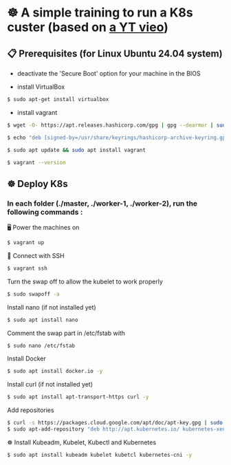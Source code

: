 # ☸️ A simple training to run a K8s custer (based on [a YT vieo](https://www.youtube.com/watch?v=_WW16Sp8-Jw))

## 📋 Prerequisites (for Linux Ubuntu 24.04 system)

- deactivate the 'Secure Boot' option for your machine in the BIOS

- install VirtualBox

```sh
$ sudo apt-get install virtualbox
```

- install vagrant

```sh
$ wget -O- https://apt.releases.hashicorp.com/gpg | gpg --dearmor | sudo tee /usr/share/keyrings/hashicorp-archive-keyring.gpg
```

```sh
$ echo "deb [signed-by=/usr/share/keyrings/hashicorp-archive-keyring.gpg] https://apt.releases.hashicorp.com $(lsb_release -cs) main" | sudo tee /etc/apt/sources.list.d/hashicorp.list
```

```sh
$ sudo apt update && sudo apt install vagrant
```

```sh
$ vagrant --version
```

## ☸️ Deploy K8s

### In each folder (./master, ./worker-1, ./worker-2), run the following commands :

🖥 Power the machines on

```sh
$ vagrant up
```

🔐 Connect with SSH

```sh
$ vagrant ssh
```

Turn the swap off to allow the kubelet to work properly

```sh
$ sudo swapoff -a
```

Install nano (if not installed yet)

```sh
$ sudo apt install nano
```

Comment the swap part in /etc/fstab with

```sh
$ sudo nano /etc/fstab
```

Install Docker

```sh
$ sudo apt install docker.io -y
```

Install curl (if not installed yet)

```sh
$ sudo apt install apt-transport-https curl -y
```

Add repositories

```sh
$ curl -s https://packages.cloud.google.com/apt/doc/apt-key.gpg | sudo apt-key add
$ sudo apt-add-repository "deb http://apt.kubernetes.io/ kubernetes-xenial main"
```

☸️ Install Kubeadm, Kubelet, Kubectl and Kubernetes

```sh
$ sudo apt install kubeadm kubelet kubetcl kubernetes-cni -y
```